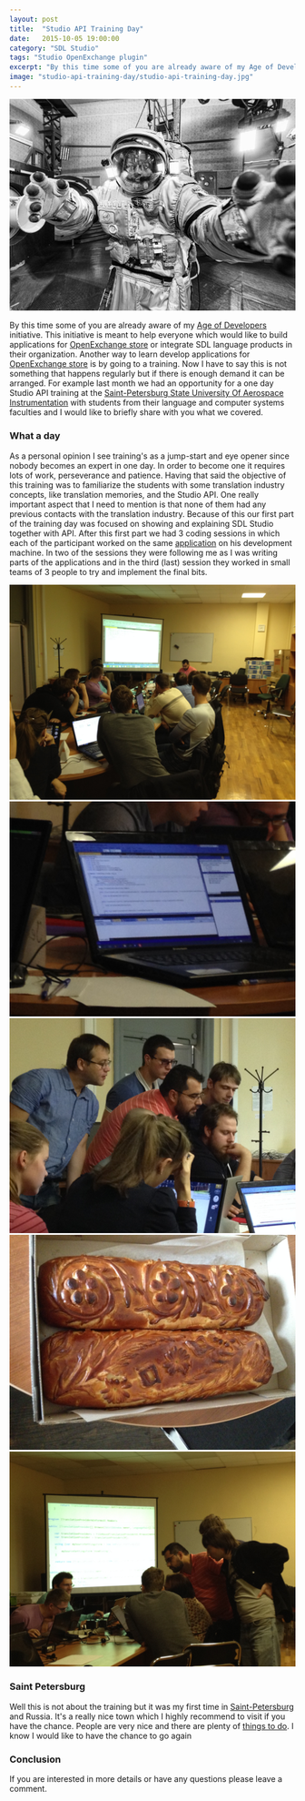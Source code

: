 ```yaml
---
layout: post
title:  "Studio API Training Day"
date:   2015-10-05 19:00:00
category: "SDL Studio"
tags: "Studio OpenExchange plugin"
excerpt: "By this time some of you are already aware of my Age of Developers initiative. This initiative is meant to help everyone which would like to build applications for OpenExchange store or integrate SDL language products in their organization. Another way to learn develop applications for OpenExchange store is by going to a training. Now I have to say this is not something that happens regularly but if there is enough demand it can be arranged. For example last month we had an opportunity for a one day Studio API training at the Saint-Petersburg State University Of Aerospace Instrumentation with students from their language and computer systems faculties. Let me talk a bit about what was covered in this one day training."
image: "studio-api-training-day/studio-api-training-day.jpg"
---
```


<img src="/assets/images/posts/studio-api-training-day/studio-api-training-day.jpg" alt="training day" title="training day" class="img-responsive">

<p class="dropcap">By this time some of you are already aware of my <a href="http://romuluscrisan.com/sdl%20studio/2015/07/20/OpenExchange-age-of-developers.html" target="_blank">Age of Developers</a> initiative. This initiative is meant to help everyone which would like to build applications for <a href="translationzone.com/openexchange/" target="_blank">OpenExchange store</a> or integrate SDL language products in their organization. Another way to learn develop applications for <a href="translationzone.com/openexchange/" target="_blank">OpenExchange store</a> is by going to a training. Now I have to say this is not something that happens regularly but if there is enough demand it can be arranged. For example last month we had an opportunity for a one day Studio API training at the <a href="http://suai.ru/" target="_blank">Saint-Petersburg State University Of Aerospace Instrumentation</a> with students from their language and computer systems faculties and I would like to briefly share with you what we covered.</p>

### What a day ###

As a personal opinion I see training's as a jump-start and eye opener since nobody becomes an expert in one day. In order to become one it requires lots of work, perseverance and patience. Having that said the objective of this training was to familiarize the students with some translation industry concepts, like translation memories, and the Studio API. One really important aspect that I need to mention is that none of them had any previous contacts with the translation industry. Because of this our first part of the training day was focused on showing and explaining SDL Studio together with API. After this first part we had 3 coding sessions in which each of the participant worked on the same [application](https://github.com/sdl/Sdl-Community/tree/master/Record%20Source%20TU) on his development machine. In two of the sessions they were following me as I was writing parts of the applications and in the third (last) session they worked in small teams of 3 people to try and implement the final bits.

<div class="owl-carousel text-left" data-navigation="true" data-singleitem="true" data-autoplay="true" data-transition="fade">
	<div class="item dragCursor">
		<img src="/assets/images/posts/studio-api-training-day/1.jpg" class="img-responsive"  alt="img" />
	</div>
	<div class="item dragCursor">
		<img src="/assets/images/posts/studio-api-training-day/2.jpg" class="img-responsive" alt="img" />
	</div>
	<div class="item dragCursor">
		<img src="/assets/images/posts/studio-api-training-day/3.jpg" class="img-responsive" alt="img" />
	</div>
	<div class="item dragCursor">
		<img src="/assets/images/posts/studio-api-training-day/4.jpg" class="img-responsive" alt="img" />
	</div>
	<div class="item dragCursor">
		<img src="/assets/images/posts/studio-api-training-day/5.jpg" class="img-responsive" alt="img" />
	</div>
</div>	     


### Saint Petersburg ###

Well this is not about the training but it was my first time in [Saint-Petersburg](https://www.flickr.com/search/?text=saint%20petersburg) and Russia. It's a really nice town which I highly recommend to visit if you have the chance. People are very nice and there are plenty of [things to do](http://www.tripadvisor.com/Attractions-g298507-Activities-St_Petersburg_Northwestern_District.html). I know I would like to have the chance to go again


### Conclusion ###

If you are interested in more details or have any questions please leave a comment.
